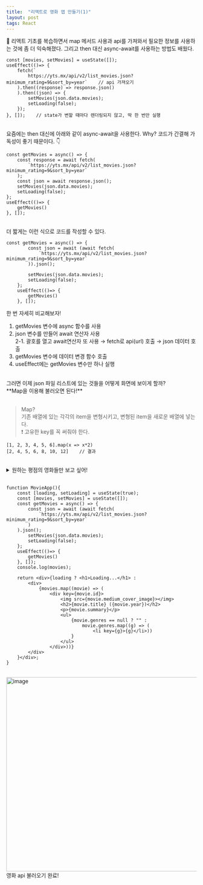 ```yaml
---
title:  "리액트로 영화 앱 만들기(1)"
layout: post
tags: React
---
```


<p>🤗 리액트 기초를 복습하면서 map 메서드 사용과 api를 가져와서 필요한 정보를 사용하는 것에 좀 더 익숙해졌다. 그리고 then 대신  async-await를 사용하는 방법도 배웠다.</p>








```
const [movies, setMovies] = useState([]);
useEffect(()=> {
    fetch(`
        https://yts.mx/api/v2/list_movies.json?minimum_rating=9&sort_by=year`    // api 가져오기
    ).then((response) => response.json()
    ).then((json) => {
        setMovies(json.data.movies);
        setLoading(false);
    });
}, []);    // state가 변할 때마다 렌더링되지 않고, 딱 한 번만 실행
```
<br>
요즘에는 then 대신에 아래와 같이 async-await을 사용한다. Why? 코드가 간결해 가독성이 좋기 때문이다. 👇
<br>

```
const getMovies = async() => {
    const response = await fetch(
        `https://yts.mx/api/v2/list_movies.json?minimum_rating=9&sort_by=year`
    );
    const json = await response.json();
    setMovies(json.data.movies);
    setLoading(false);
};
useEffect(()=> {
    getMovies()
}, []);
```

<br>
더 짧게는 이런 식으로 코드를 작성할 수 있다.
<br>

```
const getMovies = async() => {
        const json = await (await fetch(
            `https://yts.mx/api/v2/list_movies.json?minimum_rating=9&sort_by=year`
        )).json();

        setMovies(json.data.movies);
        setLoading(false);
    };
    useEffect(()=> {
        getMovies()
    }, []);
```
한 번 자세히 비교해보자!<br>

1. getMovies 변수에 async 함수를 사용
2. json 변수를 만들어 await 연산자 사용<br>
2-1. 괄호를 열고 await연산자 또 사용 → fetch로 api(url) 호출 → json 데이터 호출 
3. getMovies 변수에 데이터 변경 함수 호출
4. useEffect에는 getMovies 변수만 하나 실행

<br>
그러면 이제 json 파일 리스트에 있는 것들을 어떻게 화면에 보이게 할까?<br>
**Map을 이용해 불러오면 된다!**
<br>
<br>

>Map? <br>
>기존 배열에 있는 각각의 item을 변형시키고, 변형된 item을 새로운 배열에 넣는다.<br>
>❗ 고유한 key를 꼭 써줘야 한다.
```
[1, 2, 3, 4, 5, 6].map(x => x*2)
[2, 4, 5, 6, 8, 10, 12]    // 결과
```

<br>

<details>
<summary>원하는 평점의 영화들만 보고 싶어!</summary>
<div markdown="3">

https://yts.mx/api/v2/list_movies.json?minimum_rating=9&sort_by=year
<br>
api 주소에서 `rating=9 → rating=8` 이렇게 평점을 바꾸면 된다!

</div>
</details>

<br>

```
function MovieApp(){
    const [loading, setLoading] = useState(true);
    const [movies, setMovies] = useState([]);
    const getMovies = async() => {
        const json = await (await fetch(
            `https://yts.mx/api/v2/list_movies.json?minimum_rating=9&sort_by=year`
        )
    ).json();
        setMovies(json.data.movies);
        setLoading(false);
    };
    useEffect(()=> {
        getMovies()
    }, []);
    console.log(movies);
    
    return <div>{loading ? <h1>Loading...</h1> :
        <div>
            {movies.map((movie) => (
                <div key={movie.id}>
                    <img src={movie.medium_cover_image}></img>
                    <h2>{movie.title} ({movie.year})</h2>
                    <p>{movie.summary}</p>
                    <ul>
                        {movie.genres == null ? "" : 
                            movie.genres.map((g) => (
                                <li key={g}>{g}</li>))
                        }
                    </ul>
                </div>))}
        </div>
    }</div>;
}
```

<br>

<img width="513" alt="image" src="https://user-images.githubusercontent.com/108778921/192147639-79af4e49-18bf-4940-af59-6c133e7693fd.png">

<br>
영화 api 불러오기 완료! 
<br>
<br>
